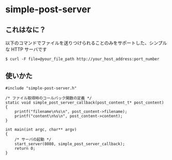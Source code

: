 simple-post-server
==================

これはなに？
------------

以下のコマンドでファイルを送りつけられることのみをサポートした、シンプルな HTTP サーバです

    $ curl -F file=@your_file_path http://your_host_address:port_number

使いかた
--------

    #include "simple-post-server.h"
    
    /* ファイル取得時のコールバック関数の定義 */
    static void simple_post_server_callback(post_content_t* post_content)
    {
        printf("filename\n%s\n", post_content->filename);
        printf("content\n%s\n", post_content->content);
    }

    int main(int argc, char** argv)
    {
        /* サーバの起動 */
        start_server(8080, simple_post_server_callback);
        return 0;
    }
